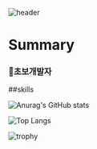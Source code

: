 ![header](https://capsule-render.vercel.app/api?type=transparent&color=auto&height=300&section=header&text=Welcome%20To%20hanbyeol&fontSize=80)


# Summary
### :walking:초보개발자

##skills

![Anurag's GitHub stats](https://github-readme-stats.vercel.app/api?username=hanbyeol00&theme=dark)

![Top Langs](https://github-readme-stats.vercel.app/api/top-langs/?username=hanbyeol00&theme=dark&layout=compact)

![trophy](https://github-profile-trophy.vercel.app/?username=hanbyeol00&theme=onedark&row=1)
